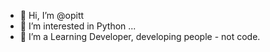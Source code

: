 - 👋 Hi, I’m @opitt
- 👀 I’m interested in Python ...
- 🌱 I’m a Learning Developer, developing people - not code. 

<!---
opitt/opitt is a ✨ special ✨ repository because its `README.md` (this file) appears on your GitHub profile.
You can click the Preview link to take a look at your changes.
--->

